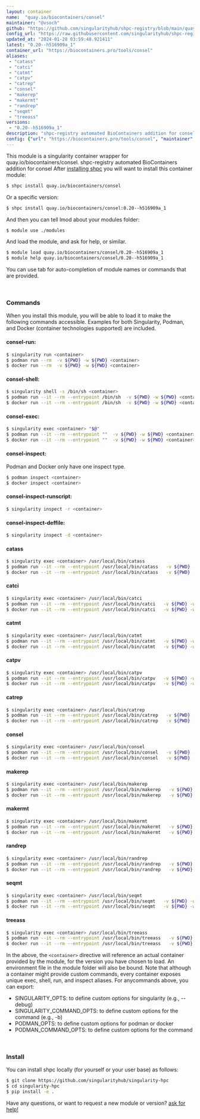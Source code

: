 ```yaml
---
layout: container
name:  "quay.io/biocontainers/consel"
maintainer: "@vsoch"
github: "https://github.com/singularityhub/shpc-registry/blob/main/quay.io/biocontainers/consel/container.yaml"
config_url: "https://raw.githubusercontent.com/singularityhub/shpc-registry/main/quay.io/biocontainers/consel/container.yaml"
updated_at: "2024-01-28 03:59:48.921411"
latest: "0.20--h516909a_1"
container_url: "https://biocontainers.pro/tools/consel"
aliases:
 - "catass"
 - "catci"
 - "catmt"
 - "catpv"
 - "catrep"
 - "consel"
 - "makerep"
 - "makermt"
 - "randrep"
 - "seqmt"
 - "treeass"
versions:
 - "0.20--h516909a_1"
description: "shpc-registry automated BioContainers addition for consel"
config: {"url": "https://biocontainers.pro/tools/consel", "maintainer": "@vsoch", "description": "shpc-registry automated BioContainers addition for consel", "latest": {"0.20--h516909a_1": "sha256:51033387819d0deee2fc8511ce6fb1650122573defd8bec4319c89dff2d92a45"}, "tags": {"0.20--h516909a_1": "sha256:51033387819d0deee2fc8511ce6fb1650122573defd8bec4319c89dff2d92a45"}, "docker": "quay.io/biocontainers/consel", "aliases": {"catass": "/usr/local/bin/catass", "catci": "/usr/local/bin/catci", "catmt": "/usr/local/bin/catmt", "catpv": "/usr/local/bin/catpv", "catrep": "/usr/local/bin/catrep", "consel": "/usr/local/bin/consel", "makerep": "/usr/local/bin/makerep", "makermt": "/usr/local/bin/makermt", "randrep": "/usr/local/bin/randrep", "seqmt": "/usr/local/bin/seqmt", "treeass": "/usr/local/bin/treeass"}}
---
```


This module is a singularity container wrapper for quay.io/biocontainers/consel.
shpc-registry automated BioContainers addition for consel
After [installing shpc](#install) you will want to install this container module:


```bash
$ shpc install quay.io/biocontainers/consel
```

Or a specific version:

```bash
$ shpc install quay.io/biocontainers/consel:0.20--h516909a_1
```

And then you can tell lmod about your modules folder:

```bash
$ module use ./modules
```

And load the module, and ask for help, or similar.

```bash
$ module load quay.io/biocontainers/consel/0.20--h516909a_1
$ module help quay.io/biocontainers/consel/0.20--h516909a_1
```

You can use tab for auto-completion of module names or commands that are provided.

<br>

### Commands

When you install this module, you will be able to load it to make the following commands accessible.
Examples for both Singularity, Podman, and Docker (container technologies supported) are included.

#### consel-run:

```bash
$ singularity run <container>
$ podman run --rm  -v ${PWD} -w ${PWD} <container>
$ docker run --rm  -v ${PWD} -w ${PWD} <container>
```

#### consel-shell:

```bash
$ singularity shell -s /bin/sh <container>
$ podman run --it --rm --entrypoint /bin/sh  -v ${PWD} -w ${PWD} <container>
$ docker run --it --rm --entrypoint /bin/sh  -v ${PWD} -w ${PWD} <container>
```

#### consel-exec:

```bash
$ singularity exec <container> "$@"
$ podman run --it --rm --entrypoint ""  -v ${PWD} -w ${PWD} <container> "$@"
$ docker run --it --rm --entrypoint ""  -v ${PWD} -w ${PWD} <container> "$@"
```

#### consel-inspect:

Podman and Docker only have one inspect type.

```bash
$ podman inspect <container>
$ docker inspect <container>
```

#### consel-inspect-runscript:

```bash
$ singularity inspect -r <container>
```

#### consel-inspect-deffile:

```bash
$ singularity inspect -d <container>
```


#### catass

```bash
$ singularity exec <container> /usr/local/bin/catass
$ podman run --it --rm --entrypoint /usr/local/bin/catass   -v ${PWD} -w ${PWD} <container> -c " $@"
$ docker run --it --rm --entrypoint /usr/local/bin/catass   -v ${PWD} -w ${PWD} <container> -c " $@"
```


#### catci

```bash
$ singularity exec <container> /usr/local/bin/catci
$ podman run --it --rm --entrypoint /usr/local/bin/catci   -v ${PWD} -w ${PWD} <container> -c " $@"
$ docker run --it --rm --entrypoint /usr/local/bin/catci   -v ${PWD} -w ${PWD} <container> -c " $@"
```


#### catmt

```bash
$ singularity exec <container> /usr/local/bin/catmt
$ podman run --it --rm --entrypoint /usr/local/bin/catmt   -v ${PWD} -w ${PWD} <container> -c " $@"
$ docker run --it --rm --entrypoint /usr/local/bin/catmt   -v ${PWD} -w ${PWD} <container> -c " $@"
```


#### catpv

```bash
$ singularity exec <container> /usr/local/bin/catpv
$ podman run --it --rm --entrypoint /usr/local/bin/catpv   -v ${PWD} -w ${PWD} <container> -c " $@"
$ docker run --it --rm --entrypoint /usr/local/bin/catpv   -v ${PWD} -w ${PWD} <container> -c " $@"
```


#### catrep

```bash
$ singularity exec <container> /usr/local/bin/catrep
$ podman run --it --rm --entrypoint /usr/local/bin/catrep   -v ${PWD} -w ${PWD} <container> -c " $@"
$ docker run --it --rm --entrypoint /usr/local/bin/catrep   -v ${PWD} -w ${PWD} <container> -c " $@"
```


#### consel

```bash
$ singularity exec <container> /usr/local/bin/consel
$ podman run --it --rm --entrypoint /usr/local/bin/consel   -v ${PWD} -w ${PWD} <container> -c " $@"
$ docker run --it --rm --entrypoint /usr/local/bin/consel   -v ${PWD} -w ${PWD} <container> -c " $@"
```


#### makerep

```bash
$ singularity exec <container> /usr/local/bin/makerep
$ podman run --it --rm --entrypoint /usr/local/bin/makerep   -v ${PWD} -w ${PWD} <container> -c " $@"
$ docker run --it --rm --entrypoint /usr/local/bin/makerep   -v ${PWD} -w ${PWD} <container> -c " $@"
```


#### makermt

```bash
$ singularity exec <container> /usr/local/bin/makermt
$ podman run --it --rm --entrypoint /usr/local/bin/makermt   -v ${PWD} -w ${PWD} <container> -c " $@"
$ docker run --it --rm --entrypoint /usr/local/bin/makermt   -v ${PWD} -w ${PWD} <container> -c " $@"
```


#### randrep

```bash
$ singularity exec <container> /usr/local/bin/randrep
$ podman run --it --rm --entrypoint /usr/local/bin/randrep   -v ${PWD} -w ${PWD} <container> -c " $@"
$ docker run --it --rm --entrypoint /usr/local/bin/randrep   -v ${PWD} -w ${PWD} <container> -c " $@"
```


#### seqmt

```bash
$ singularity exec <container> /usr/local/bin/seqmt
$ podman run --it --rm --entrypoint /usr/local/bin/seqmt   -v ${PWD} -w ${PWD} <container> -c " $@"
$ docker run --it --rm --entrypoint /usr/local/bin/seqmt   -v ${PWD} -w ${PWD} <container> -c " $@"
```


#### treeass

```bash
$ singularity exec <container> /usr/local/bin/treeass
$ podman run --it --rm --entrypoint /usr/local/bin/treeass   -v ${PWD} -w ${PWD} <container> -c " $@"
$ docker run --it --rm --entrypoint /usr/local/bin/treeass   -v ${PWD} -w ${PWD} <container> -c " $@"
```



In the above, the `<container>` directive will reference an actual container provided
by the module, for the version you have chosen to load. An environment file in the
module folder will also be bound. Note that although a container
might provide custom commands, every container exposes unique exec, shell, run, and
inspect aliases. For anycommands above, you can export:

 - SINGULARITY_OPTS: to define custom options for singularity (e.g., --debug)
 - SINGULARITY_COMMAND_OPTS: to define custom options for the command (e.g., -b)
 - PODMAN_OPTS: to define custom options for podman or docker
 - PODMAN_COMMAND_OPTS: to define custom options for the command

<br>

### Install

You can install shpc locally (for yourself or your user base) as follows:

```bash
$ git clone https://github.com/singularityhub/singularity-hpc
$ cd singularity-hpc
$ pip install -e .
```

Have any questions, or want to request a new module or version? [ask for help!](https://github.com/singularityhub/singularity-hpc/issues)